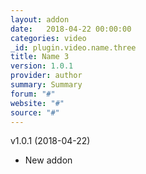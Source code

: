 ```yaml
---
layout: addon
date:   2018-04-22 00:00:00
categories: video
_id: plugin.video.name.three
title: Name 3
version: 1.0.1
provider: author
summary: Summary
forum: "#"
website: "#"
source: "#"
---
```

v1.0.1 (2018-04-22)
- New addon